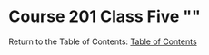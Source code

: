 # Course 201 Class Five ""

Return to the Table of Contents: [Table of Contents](https://todd75.github.io/reading-notes/)